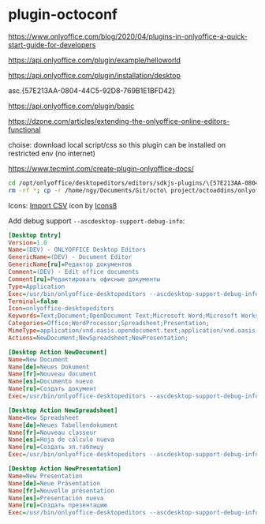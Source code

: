 # plugin-octoconf

https://www.onlyoffice.com/blog/2020/04/plugins-in-onlyoffice-a-quick-start-guide-for-developers

https://api.onlyoffice.com/plugin/example/helloworld

https://api.onlyoffice.com/plugin/installation/desktop

asc.{57E213AA-0804-44C5-92D8-769B1E1BFD42}

https://api.onlyoffice.com/plugin/basic

https://dzone.com/articles/extending-the-onlyoffice-online-editors-functional

choise: download local script/css so this plugin can be installed on restricted env (no internet)

https://www.tecmint.com/create-plugin-onlyoffice-docs/

```bash
cd /opt/onlyoffice/desktopeditors/editors/sdkjs-plugins/\{57E213AA-0804-44C5-92D8-769B1E1BFD42\}
rm -rf *; cp -r /home/ngy/Documents/Git/octo\ project/octoaddins/onlyoffice/* .
```

Icons: [Import CSV](https://icons8.com/icon/32516/import-csv) icon by [Icons8](https://icons8.com/)

Add debug support `--ascdesktop-support-debug-info`:

```ini
[Desktop Entry]
Version=1.0
Name=(DEV) - ONLYOFFICE Desktop Editors
GenericName=(DEV) - Document Editor
GenericName[ru]=Редактор документов
Comment=(DEV) - Edit office documents
Comment[ru]=Редактировать офисные документы
Type=Application
Exec=/usr/bin/onlyoffice-desktopeditors --ascdesktop-support-debug-info %U
Terminal=false
Icon=onlyoffice-desktopeditors
Keywords=Text;Document;OpenDocument Text;Microsoft Word;Microsoft Works;odt;doc;docx;rtf;
Categories=Office;WordProcessor;Spreadsheet;Presentation;
MimeType=application/vnd.oasis.opendocument.text;application/vnd.oasis.opendocument.text-template;application/vnd.oasis.opendocument.text-web;application/vnd.oasis.opendocument.text-master;application/vnd.sun.xml.writer;application/vnd.sun.xml.writer.template;application/vnd.sun.xml.writer.global;application/msword;application/vnd.ms-word;application/x-doc;application/rtf;text/rtf;application/vnd.wordperfect;application/wordperfect;application/vnd.openxmlformats-officedocument.wordprocessingml.document;application/vnd.ms-word.document.macroenabled.12;application/vnd.openxmlformats-officedocument.wordprocessingml.template;application/vnd.ms-word.template.macroenabled.12;application/vnd.oasis.opendocument.spreadsheet;application/vnd.oasis.opendocument.spreadsheet-template;application/vnd.sun.xml.calc;application/vnd.sun.xml.calc.template;application/msexcel;application/vnd.ms-excel;application/vnd.openxmlformats-officedocument.spreadsheetml.sheet;application/vnd.ms-excel.sheet.macroenabled.12;application/vnd.openxmlformats-officedocument.spreadsheetml.template;application/vnd.ms-excel.template.macroenabled.12;application/vnd.ms-excel.sheet.binary.macroenabled.12;text/csv;text/spreadsheet;application/csv;application/excel;application/x-excel;application/x-msexcel;application/x-ms-excel;text/comma-separated-values;text/tab-separated-values;text/x-comma-separated-values;text/x-csv;application/vnd.oasis.opendocument.presentation;application/vnd.oasis.opendocument.presentation-template;application/vnd.sun.xml.impress;application/vnd.sun.xml.impress.template;application/mspowerpoint;application/vnd.ms-powerpoint;application/vnd.openxmlformats-officedocument.presentationml.presentation;application/vnd.ms-powerpoint.presentation.macroenabled.12;application/vnd.openxmlformats-officedocument.presentationml.template;application/vnd.ms-powerpoint.template.macroenabled.12;application/vnd.openxmlformats-officedocument.presentationml.slide;application/vnd.openxmlformats-officedocument.presentationml.slideshow;application/vnd.ms-powerpoint.slideshow.macroEnabled.12;x-scheme-handler/oo-office;text/docxf;text/oform;
Actions=NewDocument;NewSpreadsheet;NewPresentation;

[Desktop Action NewDocument]
Name=New Document
Name[de]=Neues Dokument
Name[fr]=Nouveau document
Name[es]=Documento nuevo
Name[ru]=Создать документ
Exec=/usr/bin/onlyoffice-desktopeditors --ascdesktop-support-debug-info --new:word

[Desktop Action NewSpreadsheet]
Name=New Spreadsheet
Name[de]=Neues Tabellendokument
Name[fr]=Nouveau classeur
Name[es]=Hoja de cálculo nueva
Name[ru]=Создать эл.таблицу
Exec=/usr/bin/onlyoffice-desktopeditors --ascdesktop-support-debug-info --new:cell

[Desktop Action NewPresentation]
Name=New Presentation
Name[de]=Neue Präsentation
Name[fr]=Nouvelle présentation
Name[es]=Presentación nueva
Name[ru]=Создать презентацию
Exec=/usr/bin/onlyoffice-desktopeditors --ascdesktop-support-debug-info --new:slide
```
